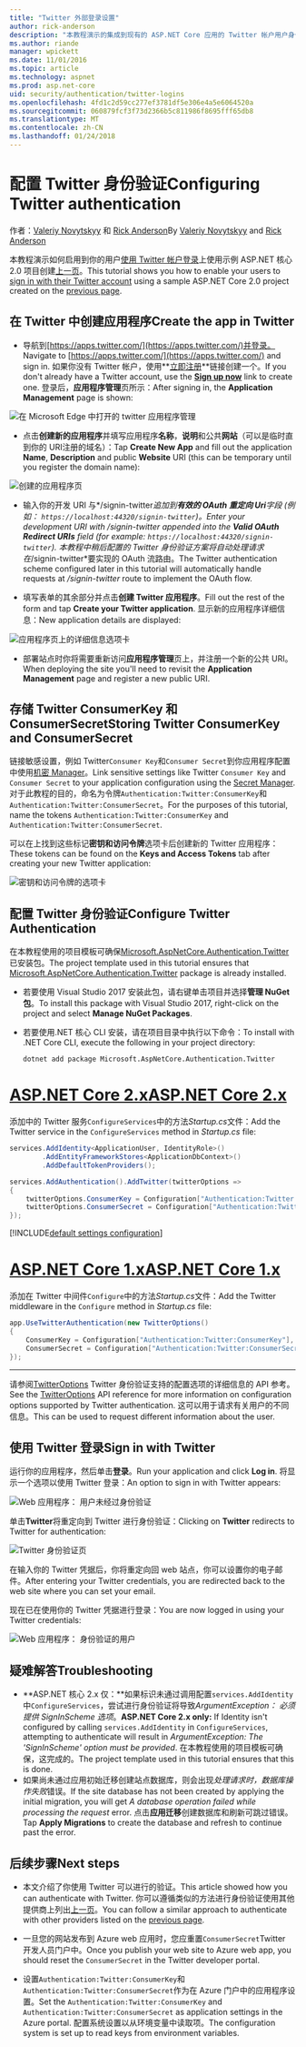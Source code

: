 ```yaml
---
title: "Twitter 外部登录设置"
author: rick-anderson
description: "本教程演示的集成到现有的 ASP.NET Core 应用的 Twitter 帐户用户身份验证。"
ms.author: riande
manager: wpickett
ms.date: 11/01/2016
ms.topic: article
ms.technology: aspnet
ms.prod: asp.net-core
uid: security/authentication/twitter-logins
ms.openlocfilehash: 4fd1c2d59cc277ef3781df5e306e4a5e6064520a
ms.sourcegitcommit: 060879fcf3f73d2366b5c811986f8695fff65db8
ms.translationtype: MT
ms.contentlocale: zh-CN
ms.lasthandoff: 01/24/2018
---
```

# <a name="configuring-twitter-authentication"></a><span data-ttu-id="3d1e1-103">配置 Twitter 身份验证</span><span class="sxs-lookup"><span data-stu-id="3d1e1-103">Configuring Twitter authentication</span></span>

<span data-ttu-id="3d1e1-104">作者：[Valeriy Novytskyy](https://github.com/01binary) 和 [Rick Anderson](https://twitter.com/RickAndMSFT)</span><span class="sxs-lookup"><span data-stu-id="3d1e1-104">By [Valeriy Novytskyy](https://github.com/01binary) and [Rick Anderson](https://twitter.com/RickAndMSFT)</span></span>

<span data-ttu-id="3d1e1-105">本教程演示如何启用到你的用户[使用 Twitter 帐户登录](https://dev.twitter.com/web/sign-in/desktop-browser)上使用示例 ASP.NET 核心 2.0 项目创建[上一页](index.md)。</span><span class="sxs-lookup"><span data-stu-id="3d1e1-105">This tutorial shows you how to enable your users to [sign in with their Twitter account](https://dev.twitter.com/web/sign-in/desktop-browser) using a sample ASP.NET Core 2.0 project created on the [previous page](index.md).</span></span>

## <a name="create-the-app-in-twitter"></a><span data-ttu-id="3d1e1-106">在 Twitter 中创建应用程序</span><span class="sxs-lookup"><span data-stu-id="3d1e1-106">Create the app in Twitter</span></span>

* <span data-ttu-id="3d1e1-107">导航到[https://apps.twitter.com/](https://apps.twitter.com/)并登录。</span><span class="sxs-lookup"><span data-stu-id="3d1e1-107">Navigate to [https://apps.twitter.com/](https://apps.twitter.com/) and sign in.</span></span> <span data-ttu-id="3d1e1-108">如果你没有 Twitter 帐户，使用**[立即注册](https://twitter.com/signup)**链接创建一个。</span><span class="sxs-lookup"><span data-stu-id="3d1e1-108">If you don't already have a Twitter account, use the **[Sign up now](https://twitter.com/signup)** link to create one.</span></span> <span data-ttu-id="3d1e1-109">登录后，**应用程序管理**页所示：</span><span class="sxs-lookup"><span data-stu-id="3d1e1-109">After signing in, the **Application Management** page is shown:</span></span>

![在 Microsoft Edge 中打开的 twitter 应用程序管理](index/_static/TwitterAppManage.png)

* <span data-ttu-id="3d1e1-111">点击**创建新的应用程序**并填写应用程序**名称**，**说明**和公共**网站**（可以是临时直到你的 URI注册的域名）：</span><span class="sxs-lookup"><span data-stu-id="3d1e1-111">Tap **Create New App** and fill out the application **Name**, **Description** and public **Website** URI (this can be temporary until you register the domain name):</span></span>

![创建的应用程序页](index/_static/TwitterCreate.png)

* <span data-ttu-id="3d1e1-113">输入你的开发 URI 与*/signin-twitter*追加到**有效的 OAuth 重定向 Uri**字段 (例如： `https://localhost:44320/signin-twitter`)。</span><span class="sxs-lookup"><span data-stu-id="3d1e1-113">Enter your development URI with */signin-twitter* appended into the **Valid OAuth Redirect URIs** field (for example: `https://localhost:44320/signin-twitter`).</span></span> <span data-ttu-id="3d1e1-114">本教程中稍后配置的 Twitter 身份验证方案将自动处理请求在*/signin-twitter*要实现的 OAuth 流路由。</span><span class="sxs-lookup"><span data-stu-id="3d1e1-114">The Twitter authentication scheme configured later in this tutorial will automatically handle requests at */signin-twitter* route to implement the OAuth flow.</span></span>

* <span data-ttu-id="3d1e1-115">填写表单的其余部分并点击**创建 Twitter 应用程序**。</span><span class="sxs-lookup"><span data-stu-id="3d1e1-115">Fill out the rest of the form and tap **Create your Twitter application**.</span></span> <span data-ttu-id="3d1e1-116">显示新的应用程序详细信息：</span><span class="sxs-lookup"><span data-stu-id="3d1e1-116">New application details are displayed:</span></span>

![应用程序页上的详细信息选项卡](index/_static/TwitterAppDetails.png)

* <span data-ttu-id="3d1e1-118">部署站点时你将需要重新访问**应用程序管理**页上，并注册一个新的公共 URI。</span><span class="sxs-lookup"><span data-stu-id="3d1e1-118">When deploying the site you'll need to revisit the **Application Management** page and register a new public URI.</span></span>

## <a name="storing-twitter-consumerkey-and-consumersecret"></a><span data-ttu-id="3d1e1-119">存储 Twitter ConsumerKey 和 ConsumerSecret</span><span class="sxs-lookup"><span data-stu-id="3d1e1-119">Storing Twitter ConsumerKey and ConsumerSecret</span></span>

<span data-ttu-id="3d1e1-120">链接敏感设置，例如 Twitter`Consumer Key`和`Consumer Secret`到你应用程序配置中使用[机密 Manager](../../app-secrets.md)。</span><span class="sxs-lookup"><span data-stu-id="3d1e1-120">Link sensitive settings like Twitter `Consumer Key` and `Consumer Secret` to your application configuration using the [Secret Manager](../../app-secrets.md).</span></span> <span data-ttu-id="3d1e1-121">对于此教程的目的，命名为令牌`Authentication:Twitter:ConsumerKey`和`Authentication:Twitter:ConsumerSecret`。</span><span class="sxs-lookup"><span data-stu-id="3d1e1-121">For the purposes of this tutorial, name the tokens `Authentication:Twitter:ConsumerKey` and `Authentication:Twitter:ConsumerSecret`.</span></span>

<span data-ttu-id="3d1e1-122">可以在上找到这些标记**密钥和访问令牌**选项卡后创建新的 Twitter 应用程序：</span><span class="sxs-lookup"><span data-stu-id="3d1e1-122">These tokens can be found on the **Keys and Access Tokens** tab after creating your new Twitter application:</span></span>

![密钥和访问令牌的选项卡](index/_static/TwitterKeys.png)

## <a name="configure-twitter-authentication"></a><span data-ttu-id="3d1e1-124">配置 Twitter 身份验证</span><span class="sxs-lookup"><span data-stu-id="3d1e1-124">Configure Twitter Authentication</span></span>

<span data-ttu-id="3d1e1-125">在本教程使用的项目模板可确保[Microsoft.AspNetCore.Authentication.Twitter](https://www.nuget.org/packages/Microsoft.AspNetCore.Authentication.Twitter)已安装包。</span><span class="sxs-lookup"><span data-stu-id="3d1e1-125">The project template used in this tutorial ensures that [Microsoft.AspNetCore.Authentication.Twitter](https://www.nuget.org/packages/Microsoft.AspNetCore.Authentication.Twitter) package is already installed.</span></span>

* <span data-ttu-id="3d1e1-126">若要使用 Visual Studio 2017 安装此包，请右键单击项目并选择**管理 NuGet 包**。</span><span class="sxs-lookup"><span data-stu-id="3d1e1-126">To install this package with Visual Studio 2017, right-click on the project and select **Manage NuGet Packages**.</span></span>
* <span data-ttu-id="3d1e1-127">若要使用.NET 核心 CLI 安装，请在项目目录中执行以下命令：</span><span class="sxs-lookup"><span data-stu-id="3d1e1-127">To install with .NET Core CLI, execute the following in your project directory:</span></span>

   `dotnet add package Microsoft.AspNetCore.Authentication.Twitter`

# <a name="aspnet-core-2xtabaspnetcore2x"></a>[<span data-ttu-id="3d1e1-128">ASP.NET Core 2.x</span><span class="sxs-lookup"><span data-stu-id="3d1e1-128">ASP.NET Core 2.x</span></span>](#tab/aspnetcore2x)

<span data-ttu-id="3d1e1-129">添加中的 Twitter 服务`ConfigureServices`中的方法*Startup.cs*文件：</span><span class="sxs-lookup"><span data-stu-id="3d1e1-129">Add the Twitter service in the `ConfigureServices` method in *Startup.cs* file:</span></span>

```csharp
services.AddIdentity<ApplicationUser, IdentityRole>()
        .AddEntityFrameworkStores<ApplicationDbContext>()
        .AddDefaultTokenProviders();

services.AddAuthentication().AddTwitter(twitterOptions =>
{
    twitterOptions.ConsumerKey = Configuration["Authentication:Twitter:ConsumerKey"];
    twitterOptions.ConsumerSecret = Configuration["Authentication:Twitter:ConsumerSecret"];
});
```

[!INCLUDE[default settings configuration](includes/default-settings.md)]

# <a name="aspnet-core-1xtabaspnetcore1x"></a>[<span data-ttu-id="3d1e1-130">ASP.NET Core 1.x</span><span class="sxs-lookup"><span data-stu-id="3d1e1-130">ASP.NET Core 1.x</span></span>](#tab/aspnetcore1x)

<span data-ttu-id="3d1e1-131">添加在 Twitter 中间件`Configure`中的方法*Startup.cs*文件：</span><span class="sxs-lookup"><span data-stu-id="3d1e1-131">Add the Twitter middleware in the `Configure` method in *Startup.cs* file:</span></span>

```csharp
app.UseTwitterAuthentication(new TwitterOptions()
{
    ConsumerKey = Configuration["Authentication:Twitter:ConsumerKey"],
    ConsumerSecret = Configuration["Authentication:Twitter:ConsumerSecret"]
});
```

---

<span data-ttu-id="3d1e1-132">请参阅[TwitterOptions](https://docs.microsoft.com/aspnet/core/api/microsoft.aspnetcore.builder.twitteroptions) Twitter 身份验证支持的配置选项的详细信息的 API 参考。</span><span class="sxs-lookup"><span data-stu-id="3d1e1-132">See the [TwitterOptions](https://docs.microsoft.com/aspnet/core/api/microsoft.aspnetcore.builder.twitteroptions) API reference for more information on configuration options supported by Twitter authentication.</span></span> <span data-ttu-id="3d1e1-133">这可以用于请求有关用户的不同信息。</span><span class="sxs-lookup"><span data-stu-id="3d1e1-133">This can be used to request different information about the user.</span></span>

## <a name="sign-in-with-twitter"></a><span data-ttu-id="3d1e1-134">使用 Twitter 登录</span><span class="sxs-lookup"><span data-stu-id="3d1e1-134">Sign in with Twitter</span></span>

<span data-ttu-id="3d1e1-135">运行你的应用程序，然后单击**登录**。</span><span class="sxs-lookup"><span data-stu-id="3d1e1-135">Run your application and click **Log in**.</span></span> <span data-ttu-id="3d1e1-136">将显示一个选项以使用 Twitter 登录：</span><span class="sxs-lookup"><span data-stu-id="3d1e1-136">An option to sign in with Twitter appears:</span></span>

![Web 应用程序： 用户未经过身份验证](index/_static/DoneTwitter.png)

<span data-ttu-id="3d1e1-138">单击**Twitter**将重定向到 Twitter 进行身份验证：</span><span class="sxs-lookup"><span data-stu-id="3d1e1-138">Clicking on **Twitter** redirects to Twitter for authentication:</span></span>

![Twitter 身份验证页](index/_static/TwitterLogin.png)

<span data-ttu-id="3d1e1-140">在输入你的 Twitter 凭据后，你将重定向回 web 站点，你可以设置你的电子邮件。</span><span class="sxs-lookup"><span data-stu-id="3d1e1-140">After entering your Twitter credentials, you are redirected back to the web site where you can set your email.</span></span>

<span data-ttu-id="3d1e1-141">现在已在使用你的 Twitter 凭据进行登录：</span><span class="sxs-lookup"><span data-stu-id="3d1e1-141">You are now logged in using your Twitter credentials:</span></span>

![Web 应用程序： 身份验证的用户](index/_static/Done.png)

## <a name="troubleshooting"></a><span data-ttu-id="3d1e1-143">疑难解答</span><span class="sxs-lookup"><span data-stu-id="3d1e1-143">Troubleshooting</span></span>

* <span data-ttu-id="3d1e1-144">**ASP.NET 核心 2.x 仅：**如果标识未通过调用配置`services.AddIdentity`中`ConfigureServices`，尝试进行身份验证将导致*ArgumentException： 必须提供 SignInScheme 选项*。</span><span class="sxs-lookup"><span data-stu-id="3d1e1-144">**ASP.NET Core 2.x only:** If Identity isn't configured by calling `services.AddIdentity` in `ConfigureServices`, attempting to authenticate will result in *ArgumentException: The 'SignInScheme' option must be provided*.</span></span> <span data-ttu-id="3d1e1-145">在本教程使用的项目模板可确保，这完成的。</span><span class="sxs-lookup"><span data-stu-id="3d1e1-145">The project template used in this tutorial ensures that this is done.</span></span>
* <span data-ttu-id="3d1e1-146">如果尚未通过应用初始迁移创建站点数据库，则会出现*处理请求时，数据库操作失败*错误。</span><span class="sxs-lookup"><span data-stu-id="3d1e1-146">If the site database has not been created by applying the initial migration, you will get *A database operation failed while processing the request* error.</span></span> <span data-ttu-id="3d1e1-147">点击**应用迁移**创建数据库和刷新可跳过错误。</span><span class="sxs-lookup"><span data-stu-id="3d1e1-147">Tap **Apply Migrations** to create the database and refresh to continue past the error.</span></span>

## <a name="next-steps"></a><span data-ttu-id="3d1e1-148">后续步骤</span><span class="sxs-lookup"><span data-stu-id="3d1e1-148">Next steps</span></span>

* <span data-ttu-id="3d1e1-149">本文介绍了你使用 Twitter 可以进行的验证。</span><span class="sxs-lookup"><span data-stu-id="3d1e1-149">This article showed how you can authenticate with Twitter.</span></span> <span data-ttu-id="3d1e1-150">你可以遵循类似的方法进行身份验证使用其他提供商上列出[上一页](index.md)。</span><span class="sxs-lookup"><span data-stu-id="3d1e1-150">You can follow a similar approach to authenticate with other providers listed on the [previous page](index.md).</span></span>

* <span data-ttu-id="3d1e1-151">一旦您的网站发布到 Azure web 应用时，您应重置`ConsumerSecret`Twitter 开发人员门户中。</span><span class="sxs-lookup"><span data-stu-id="3d1e1-151">Once you publish your web site to Azure web app, you should reset the `ConsumerSecret` in the Twitter developer portal.</span></span>

* <span data-ttu-id="3d1e1-152">设置`Authentication:Twitter:ConsumerKey`和`Authentication:Twitter:ConsumerSecret`作为在 Azure 门户中的应用程序设置。</span><span class="sxs-lookup"><span data-stu-id="3d1e1-152">Set the `Authentication:Twitter:ConsumerKey` and `Authentication:Twitter:ConsumerSecret` as application settings in the Azure portal.</span></span> <span data-ttu-id="3d1e1-153">配置系统设置以从环境变量中读取项。</span><span class="sxs-lookup"><span data-stu-id="3d1e1-153">The configuration system is set up to read keys from environment variables.</span></span>
